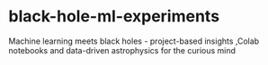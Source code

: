 # black-hole-ml-experiments
Machine learning meets black holes - project-based insights ,Colab notebooks and data-driven astrophysics for the curious mind
